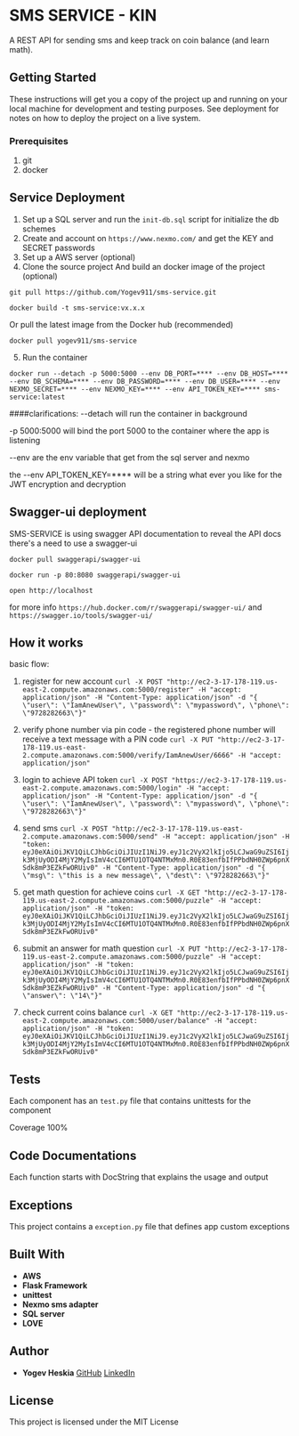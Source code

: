 # SMS SERVICE - KIN

A REST API for sending sms and keep track on coin balance (and learn math).

## Getting Started

These instructions will get you a copy of the project up and running on your local machine for development and testing purposes. See deployment for notes on how to deploy the project on a live system.

### Prerequisites
1. git
2. docker

## Service Deployment
1. Set up a SQL server and run the `init-db.sql` script for initialize the db schemes
2. Create and account on `https://www.nexmo.com/` and get the KEY and SECRET passwords
3. Set up a AWS server (optional)
4. Clone the source project And build an docker image of the project (optional)
```
git pull https://github.com/Yogev911/sms-service.git

docker build -t sms-service:vx.x.x 
```

Or pull the latest image from the Docker hub (recommended)
```
docker pull yogev911/sms-service
```

5. Run the container
```
docker run --detach -p 5000:5000 --env DB_PORT=**** --env DB_HOST=**** --env DB_SCHEMA=**** --env DB_PASSWORD=**** --env DB_USER=**** --env NEXMO_SECRET=**** --env NEXMO_KEY=**** --env API_TOKEN_KEY=**** sms-service:latest
```
####clarifications:
--detach will run the container in background

-p 5000:5000 will bind the port 5000 to the container where the app is listening

--env are the env variable that get from the sql server and nexmo

the --env API_TOKEN_KEY=**** will be a string what ever you like for the JWT encryption and decryption


## Swagger-ui deployment
SMS-SERVICE is using swagger API documentation
to reveal the API docs there's a need to use a swagger-ui

```
docker pull swaggerapi/swagger-ui

docker run -p 80:8080 swaggerapi/swagger-ui

open http://localhost
```
for more info `https://hub.docker.com/r/swaggerapi/swagger-ui/` and `https://swagger.io/tools/swagger-ui/`

## How it works
basic flow:

1. register for new account
`curl -X POST "http://ec2-3-17-178-119.us-east-2.compute.amazonaws.com:5000/register" -H "accept: application/json" -H "Content-Type: application/json" -d "{ \"user\": \"IamAnewUser\", \"password\": \"mypassword\", \"phone\": \"9728282663\"}"`

2. verify phone number via pin code - the registered phone number will receive a text message with a PIN code
`curl -X PUT "http://ec2-3-17-178-119.us-east-2.compute.amazonaws.com:5000/verify/IamAnewUser/6666" -H "accept: application/json"`

3. login to achieve API token 
`curl -X POST "https://ec2-3-17-178-119.us-east-2.compute.amazonaws.com:5000/login" -H "accept: application/json" -H "Content-Type: application/json" -d "{ \"user\": \"IamAnewUser\", \"password\": \"mypassword\", \"phone\": \"9728282663\"}"`

4. send sms
`curl -X POST "http://ec2-3-17-178-119.us-east-2.compute.amazonaws.com:5000/send" -H "accept: application/json" -H "token: eyJ0eXAiOiJKV1QiLCJhbGciOiJIUzI1NiJ9.eyJ1c2VyX2lkIjo5LCJwaG9uZSI6Ijk3MjUyODI4MjY2MyIsImV4cCI6MTU1OTQ4NTMxMn0.R0E83enfbIfPPbdNH0ZWp6pnXSdk8mP3EZkFwORUiv0" -H "Content-Type: application/json" -d "{ \"msg\": \"this is a new message\", \"dest\": \"9728282663\"}"`

5. get math question for achieve coins
`curl -X GET "http://ec2-3-17-178-119.us-east-2.compute.amazonaws.com:5000/puzzle" -H "accept: application/json" -H "token: eyJ0eXAiOiJKV1QiLCJhbGciOiJIUzI1NiJ9.eyJ1c2VyX2lkIjo5LCJwaG9uZSI6Ijk3MjUyODI4MjY2MyIsImV4cCI6MTU1OTQ4NTMxMn0.R0E83enfbIfPPbdNH0ZWp6pnXSdk8mP3EZkFwORUiv0"`

6. submit an answer for math question
`curl -X PUT "http://ec2-3-17-178-119.us-east-2.compute.amazonaws.com:5000/puzzle" -H "accept: application/json" -H "token: eyJ0eXAiOiJKV1QiLCJhbGciOiJIUzI1NiJ9.eyJ1c2VyX2lkIjo5LCJwaG9uZSI6Ijk3MjUyODI4MjY2MyIsImV4cCI6MTU1OTQ4NTMxMn0.R0E83enfbIfPPbdNH0ZWp6pnXSdk8mP3EZkFwORUiv0" -H "Content-Type: application/json" -d "{ \"answer\": \"14\"}"`

7. check current coins balance
`curl -X GET "http://ec2-3-17-178-119.us-east-2.compute.amazonaws.com:5000/user/balance" -H "accept: application/json" -H "token: eyJ0eXAiOiJKV1QiLCJhbGciOiJIUzI1NiJ9.eyJ1c2VyX2lkIjo5LCJwaG9uZSI6Ijk3MjUyODI4MjY2MyIsImV4cCI6MTU1OTQ4NTMxMn0.R0E83enfbIfPPbdNH0ZWp6pnXSdk8mP3EZkFwORUiv0"`

## Tests
Each component has an `test.py` file that contains unittests for the component

Coverage 100%

## Code Documentations
Each function starts with DocString that explains the usage and output

## Exceptions
This project contains a `exception.py` file that defines app custom exceptions

## Built With
* **AWS**
* **Flask Framework**
* **unittest**
* **Nexmo sms adapter**
* **SQL server**
* **LOVE**

## Author

* **Yogev Heskia**  [GitHub](https://github.com/yogev911) [LinkedIn](https://www.linkedin.com/in/yogevh/)

## License

This project is licensed under the MIT License

